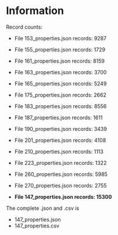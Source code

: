 # Information

Record counts:
- File 153_properties.json records: 9287
- File 155_properties.json records: 1729
- File 161_properties.json records: 8159
- File 163_properties.json records: 3700
- File 165_properties.json records: 5249
- File 175_properties.json records: 2662
- File 183_properties.json records: 8556
- File 187_properties.json records: 1611
- File 190_properties.json records: 3439
- File 201_properties.json records: 4108
- File 210_properties.json records: 1113
- File 223_properties.json records: 1322
- File 260_properties.json records: 5985
- File 270_properties.json records: 2755

- **File 147_properties.json records: 15300**

The complete .json and .csv is
- 147_properties.json
- 147_properties.csv


